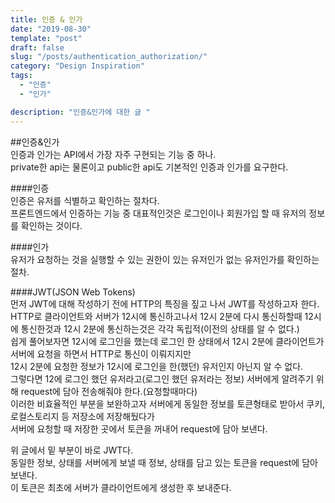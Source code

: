 ```yaml
---
title: 인증 & 인가
date: "2019-08-30"
template: "post"
draft: false
slug: "/posts/authentication_authorization/"
category: "Design Inspiration"
tags:
  - "인증"
  - "인가"

description: "인증&인가에 대한 글 "
---
```


##인증&인가  
인증과 인가는 API에서 가장 자주 구현되는 기능 중 하나.  
private한 api는 물론이고 public한 api도 기본적인 인증과 인가를 요구한다.

####인증  
인증은 유저를 식별하고 확인하는 절차다.  
프론트엔드에서 인증하는 기능 중 대표적인것은 로그인이나 회원가입 할 때 유저의 정보를 확인하는 것이다.

####인가  
유저가 요청하는 것을 실행할 수 있는 권한이 있는 유저인가 없는 유저인가를 확인하는 절차.

####JWT(JSON Web Tokens)  
먼저 JWT에 대해 작성하기 전에 HTTP의 특징을 짚고 나서 JWT를 작성하고자 한다.  
HTTP로 클라이언트와 서버가 12시에 통신하고나서 12시 2분에 다시 통신하할때 12시에 통신한것과 12시 2분에 통신하는것은 각각 독립적(이전의 상태를 알 수 없다.)  
쉽게 풀어보자면 12시에 로그인을 했는데 로그인 한 상태에서 12시 2분에 클라이언트가 서버에 요청을 하면서 HTTP로 통신이 이뤄지지만  
12시 2분에 요청한 정보가 12시에 로그인을 한(했던) 유저인지 아닌지 알 수 없다.  
그렇다면 12에 로그인 했던 유저라고(로그인 했던 유저라는 정보) 서버에게 알려주기 위해 request에 담아 전송해줘야 한다.(요청할때마다)  
이러한 비효율적인 부분을 보완하고자 서버에게 동일한 정보를 토큰형태로 받아서 쿠키, 로컬스토리지 등 저장소에 저장해뒀다가  
서버에 요청할 때 저장한 곳에서 토큰을 꺼내어 request에 담아 보낸다.

위 글에서 밑 부분이 바로 JWT다.  
동일한 정보, 상태를 서버에게 보낼 때 정보, 상태를 담고 있는 토큰을 request에 담아 보낸다.  
이 토큰은 최초에 서버가 클라이언트에게 생성한 후 보내준다.
